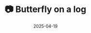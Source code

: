 ---
title: '📷 Butterfly on a log'
date: '2025-04-19'
image: 'https://cdn.diblasio.social/static/photos/2025/20250419_130721.jpg'
thumbnail: 'https://cdn.diblasio.social/static/photos/2025/thumbnails/20250419_130721.jpg'
alt_text: "A colorful peacock butterfly rests on a weathered log in Huizen, Netherlands."
tags:
  - "#Photography"
  - "#Netherlands"
  - "#Crailo"
  - "#Huizen"
  - "#Moth"
  - "#Nature"
  - "#FujifilmXT4"
  - "#NaturePhotography"
  - "#Wildlife"
  - "#Spring"
  - "#MacroPhotography"
description: ''
created_date: '2025-04-19'
location: "Crailoseweg, Crailo, Huizen, Noord-Holland, Nederland, 1272 EX, Nederland"
exif_data: "FUJIFILM X-T4 XF100-400mmF4.5-5.6 R LM OIS WR (1/600 | f/5.6 | ISO 160)"
draft: false
---